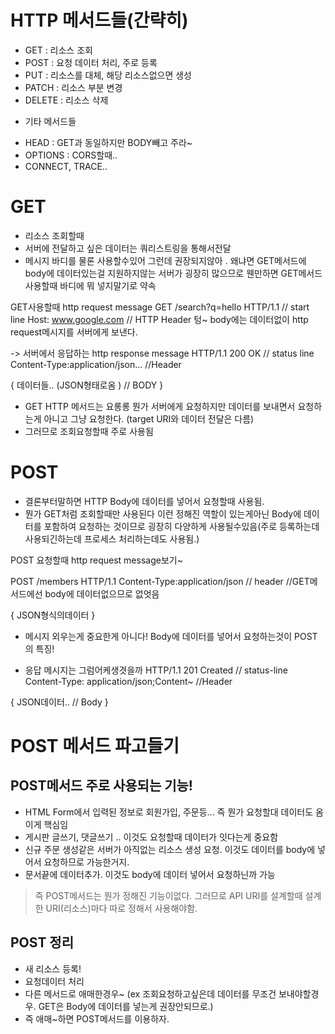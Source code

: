 # HTTP 메서드들(간략히)

- GET : 리소스 조회
- POST : 요청 데이터 처리, 주로 등록
- PUT : 리소스를 대체, 해당 리소스없으면 생성
- PATCH : 리소스 부분 변경
- DELETE : 리소스 삭제

* 기타 메서드들

- HEAD : GET과 동일하지만 BODY빼고 주라~
- OPTIONS : CORS할때..
- CONNECT, TRACE..

# GET

- 리소스 조회할때
- 서버에 전달하고 싶은 데이터는 쿼리스트링을 통해서전달
- 메시지 바디를 물론 사용할수있어 그런데 권장되지않아 . 왜냐면 GET메서드에 body에 데이터있는걸 지원하지않는 서버가 굉장히 많으므로 웬만하면 GET메서드 사용할때 바디에 뭐 넣지말기로 약속

GET사용할때 http request message
GET /search?q=hello HTTP/1.1 // start line
Host: www.google.com // HTTP Header
텅~
body에는 데이터없이 http request메시지를 서버에게 보낸다.

-> 서버에서 응답하는 http response message
HTTP/1.1 200 OK // status line
Content-Type:application/json... //Header

{
데이터들.. (JSON형태로옴 ) // BODY
}

- GET HTTP 메서드는 요롱롱 뭔가 서버에게 요청하지만 데이터를 보내면서 요청하는게 아니고 그냥 요청한다. (target URI와 데이터 전달은 다름)
- 그러므로 조회요청할때 주로 사용됨

# POST

- 결론부터말하면 HTTP Body에 데이터를 넣어서 요청할때 사용됨.
- 뭔가 GET처럼 조회할때만 사용된다 이런 정해진 역할이 있는게아닌 Body에 데이터를 포함하여 요청하는 것이므로 굉장히 다양하게 사용될수있음(주로 등록하는데 사용되긴하는데 프로세스 처리하는데도 사용됨.)

POST 요청할때 http request message보기~

POST /members HTTP/1.1
Content-Type:application/json // header
//GET메서드에선 body에 데이터없으므로 없엇음

{
JSON형식의데이터
}

- 메시지 외우는게 중요한게 아니다! Body에 데이터를 넣어서 요청하는것이 POST의 특징!

- 응답 메시지는 그럼어케생겻을까
  HTTP/1.1 201 Created // status-line
  Content-Type: application/json;Content~
  //Header

{
JSON데이터.. // Body
}

# POST 메서드 파고들기

## POST메서드 주로 사용되는 기능!

- HTML Form에서 입력된 정보로 회원가입, 주문등... 즉 뭔가 요청할대 데이터도 옴 이게 핵심임
- 게시판 글쓰기, 댓글쓰기 .. 이것도 요청할때 데이터가 잇다는게 중요함
- 신규 주문 생성같은 서버가 아직없는 리소스 생성 요청. 이것도 데이터를 body에 넣어서 요청하므로 가능한거지.
- 문서끝에 데이터추가. 이것도 body에 데이터 넣어서 요청하닌까 가능

> 즉 POST메서드는 뭔가 정해진 기능이없다. 그러므로 API URI를 설계할때 설계한 URI(리소스)마다 따로 정해서 사용해야함.

## POST 정리

- 새 리소스 등록!
- 요청데이터 처리
- 다른 메서드로 애매한경우~ (ex 조회요청하고싶은데 데이터를 무조건 보내야할경우. GET은 Body에 데이터를 넣는게 권장안되므로.)
- 즉 애매~하면 POST메서드를 이용하자.
